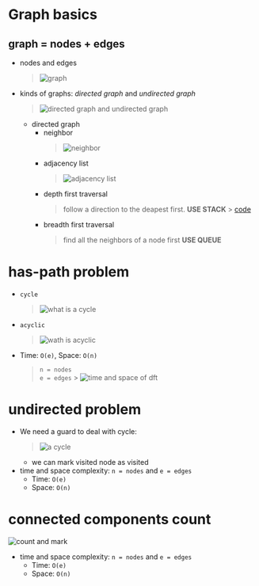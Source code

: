 # Graph basics

## graph = nodes + edges

-   nodes and edges
    > ![graph](../pictures/graph.jpg)
-   kinds of graphs: _directed graph_ and _undirected graph_
    > ![directed graph and undirected graph](../pictures/kinds_of_grahps.jpg)
    -   directed graph
        -   neighbor
            > ![neighbor](../pictures/neibor.jpg)
        -   adjacency list
            > ![adjacency list](../pictures/adjacency_list.jpg)
        -   depth first traversal
            > follow a direction to the deapest first.
            > **USE STACK** > [code](../excercises_code/dft_stack.js)
        -   breadth first traversal
            > find all the neighbors of a node first
            > **USE QUEUE**

# has-path problem

-   `cycle`
    > ![what is a cycle]()
-   `acyclic`
    > ![wath is acyclic]()
-   Time: `Ο(e)`, Space: `Ο(n)`
    > `n = nodes`  
    > `e = edges` > ![time and space of dft]()

# undirected problem

-   We need a guard to deal with cycle:
    > ![a cycle]()
    -   we can mark visited node as visited
-   time and space complexity: `n = nodes` and `e = edges`
    -   Time: `Ο(e)`
    -   Space: `Ο(n)`
# connected components count
![count and mark]()
- time and space complexity: `n = nodes` and `e = edges`  
    - Time: `Ο(e)`
    - Space: `Ο(n)`
